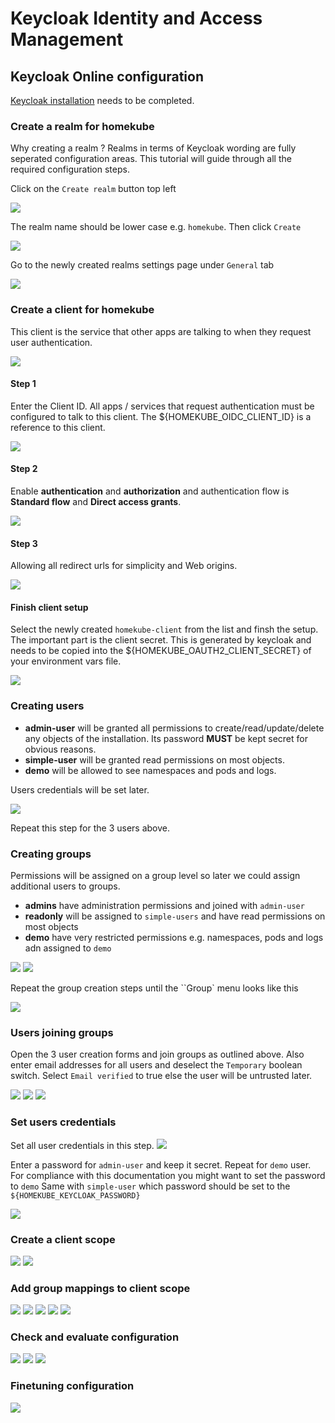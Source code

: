 # Keycloak Identity and Access Management

## Keycloak Online configuration

[Keycloak installation](keycloak-installation.md) needs to be completed.

### Create a realm for homekube

Why creating a realm ? Realms in terms of Keycloak wording are fully seperated configuration areas.
This tutorial will guide through all the required configuration steps.

Click on the ``Create realm`` button top left  

![](/docs/images/keycloak/11-create-realm.png)

The realm name should be lower case e.g. ``homekube``. Then click ``Create``   

![](/docs/images/keycloak//12-create-realm.png)

Go to the newly created realms settings page under ``General`` tab 

![](/docs/images/keycloak//13-create-realm.png)

### Create a client for homekube

This client is the service that other apps are talking to when they request user authentication.

![](/docs/images/keycloak//20-create-client.png)
#### Step 1
Enter the Client ID. All apps / services that request authentication must be configured to talk to this client.
The ${HOMEKUBE_OIDC_CLIENT_ID} is a reference to this client.  

![](/docs/images/keycloak//21-create-client.png)
#### Step 2

Enable **authentication** and **authorization** and authentication flow is **Standard flow** and **Direct access grants**.

![](/docs/images/keycloak//22-create-client.png)
#### Step 3
Allowing all redirect urls for simplicity and Web origins.

![](/docs/images/keycloak//23-create-client.png)

#### Finish client setup

Select the newly created ``homekube-client`` from the list and finsh the setup. The important part is 
the client secret. This is generated by keycloak and needs to be copied into the ${HOMEKUBE_OAUTH2_CLIENT_SECRET} of your environment vars file.

![](/docs/images/keycloak//24-client-credentials.png)

### Creating users
- **admin-user** will be granted all permissions to create/read/update/delete any objects of the installation. Its password **MUST** be kept secret for obvious reasons.
- **simple-user** will be granted read permissions on most objects.  
- **demo** will be allowed to see namespaces and pods and logs.

Users credentials will be set later.

![](/docs/images/keycloak//30-create-user.png)

Repeat this step for the 3 users above.

### Creating groups

Permissions will be assigned on a group level so later we could assign additional users to groups.

- **admins** have administration permissions and joined with ``admin-user``
- **readonly** will be assigned to ``simple-users`` and have read permissions on most objects
- **demo** have very restricted permissions e.g. namespaces, pods and logs adn assigned to ``demo``

![](/docs/images/keycloak//40-create-group.png)
![](/docs/images/keycloak//41-create-admin-group.png)

Repeat the group creation steps until the ``Group` menu looks like this

![](/docs/images/keycloak//42-create-groups.png)

### Users joining groups

Open the 3 user creation forms and join groups as outlined above.
Also enter email addresses for all users and deselect the ``Temporary`` boolean switch. 
Select ``Email verified`` to true else the user will be untrusted later.

![](/docs/images/keycloak//43-create-group-join.png)
![](/docs/images/keycloak//44-create-user-join.png)
![](/docs/images/keycloak//45-users-created.png)

### Set users credentials

Set all user credentials in this step. 
![](/docs/images/keycloak//50-set-credentials.png)

Enter a password for ``admin-user`` and keep it secret.
Repeat for ``demo`` user. For compliance with this documentation you might want to set the password to ``demo``
Same with ``simple-user`` which password should be set to the ``${HOMEKUBE_KEYCLOAK_PASSWORD}``   

![](/docs/images/keycloak//51-set-credentials.png)

### Create a client scope
![](/docs/images/keycloak//60-client-scope-create.png)
![](/docs/images/keycloak//61-create-group-scope.png)

### Add group mappings to client scope
![](/docs/images/keycloak//62-config-group-membership.png)
![](/docs/images/keycloak//63-config-group-membership.png)
![](/docs/images/keycloak//64-config-mapper.png)
![](/docs/images/keycloak//65-add-groups-to-client.png)
![](/docs/images/keycloak//66-final-client-scope.png)

### Check and evaluate configuration
![](/docs/images/keycloak//70-auth-check.png)
![](/docs/images/keycloak//71-auth-check.png)
![](/docs/images/keycloak//72-auth-verification.png)

### Finetuning configuration
![](/docs/images/keycloak//80-Realm-settings-token.png)


